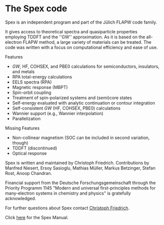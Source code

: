 The Spex code 
================

Spex is an independent program and part of the Jülich FLAPW code family. 

It gives access to theoretical spectra and quasiparticle properties employing TDDFT and the ''GW'' approximation. As it is based on the all-electron FLAPW method, a large variety of materials can be treated. The code was written with a focus on computational efficiency and ease of use.

Features

* *GW*, HF, COHSEX, and PBE0 calculations for semiconductors, insulators, and metals
* RPA total-energy calculations
* EELS spectra (RPA)
* Magnetic response (MBPT)
* Spin-orbit coupling
* Treatment of spin-polarized systems and (semi)core states
* Self-energy evaluated with analytic continuation or contour integration
* Self-consistent *GW* (HF, COHSEX, PBE0) calculations
* Wannier support (e.g., Wannier interpolation)
* Parallelization

Missing Features
* Non-collinear magnetism (SOC can be included in second variation, though)
* TDDFT (discontinued)
* Optical response

Spex is written and maintained by Christoph Friedrich. Contributions by Manfred Niesert, Ersoy Sasioglu, Mathias Müller, Markus Betzinger, Stefan Rost, Anoop Chandran.

Financial support from the Deutsche Forschungsgemeinschaft through the Priority Programm 1145 "Modern and universal first-principles methods for many-electron systems in chemistry and physics" is gratefully acknowledged.

For further questions about Spex contact [Christoph Friedrich](mailto:c.friedrich@fz-juelich.de).

Click [here](http://spex.readthedocs.org) for the Spex Manual. 
